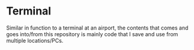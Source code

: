 # Terminal

Similar in function to a terminal at an airport, the contents that comes and goes into/from this repository is mainly code that I save and use from multiple locations/PCs.
